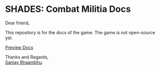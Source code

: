 
# SHADES: Combat Militia Docs

Dear friend,

This repository is for the docs of the game. The game is not open-source yet.

[Preview Docs](https://bhaambhu.github.io/SHADES)

Thanks and Regards,<br>[Sanjay Bhaambhu](https://bhaambhu.com).
